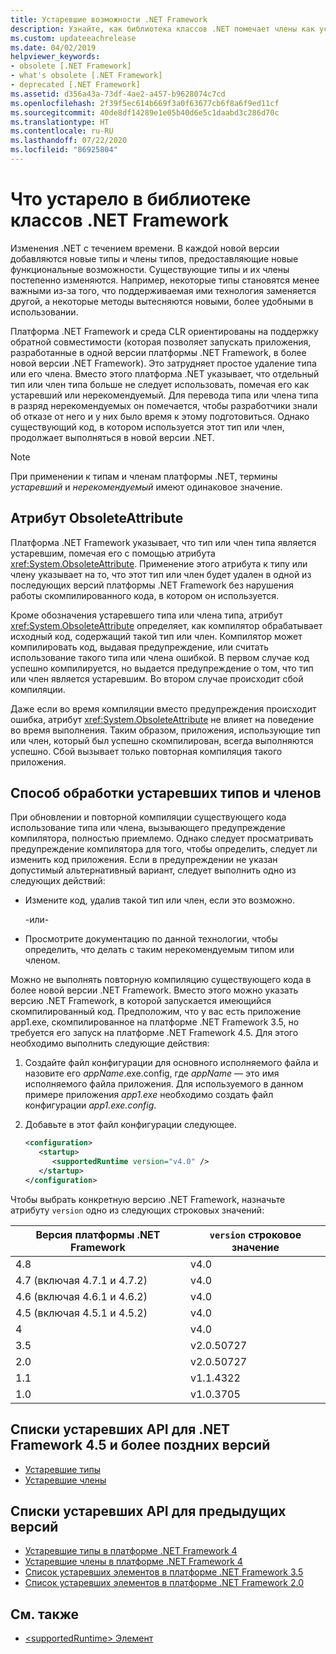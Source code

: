 ```yaml
---
title: Устаревшие возможности .NET Framework
description: Узнайте, как библиотека классов .NET помечает члены как устаревшие. Изучите атрибут ObsoleteAttribute, поймите, как работать с устаревшими типами и членами, и т. д.
ms.custom: updateeachrelease
ms.date: 04/02/2019
helpviewer_keywords:
- obsolete [.NET Framework]
- what's obsolete [.NET Framework]
- deprecated [.NET Framework]
ms.assetid: d356a43a-73df-4ae2-a457-b9628074c7cd
ms.openlocfilehash: 2f39f5ec614b669f3a0f63677cb6f8a6f9ed11cf
ms.sourcegitcommit: 40de8df14289e1e05b40d6e5c1daabd3c286d70c
ms.translationtype: HT
ms.contentlocale: ru-RU
ms.lasthandoff: 07/22/2020
ms.locfileid: "86925804"
---
```

# <a name="whats-obsolete-in-the-net-framework-class-library"></a>Что устарело в библиотеке классов .NET Framework

Изменения .NET с течением времени. В каждой новой версии добавляются новые типы и члены типов, предоставляющие новые функциональные возможности. Существующие типы и их члены постепенно изменяются. Например, некоторые типы становятся менее важными из-за того, что поддерживаемая ими технология заменяется другой, а некоторые методы вытесняются новыми, более удобными в использовании.

Платформа .NET Framework и среда CLR ориентированы на поддержку обратной совместимости (которая позволяет запускать приложения, разработанные в одной версии платформы .NET Framework, в более новой версии .NET Framework). Это затрудняет простое удаление типа или его члена. Вместо этого платформа .NET указывает, что отдельный тип или член типа больше не следует использовать, помечая его как устаревший или нерекомендуемый. Для перевода типа или члена типа в разряд нерекомендуемых он помечается, чтобы разработчики знали об отказе от него и у них было время к этому подготовиться. Однако существующий код, в котором используется этот тип или член, продолжает выполняться в новой версии .NET.

> [!NOTE]
> При применении к типам и членам платформы .NET, термины *устаревший* и *нерекомендуемый* имеют одинаковое значение.

## <a name="the-obsoleteattribute-attribute"></a>Атрибут ObsoleteAttribute

Платформа .NET Framework указывает, что тип или член типа является устаревшим, помечая его с помощью атрибута <xref:System.ObsoleteAttribute>. Применение этого атрибута к типу или члену указывает на то, что этот тип или член будет удален в одной из последующих версий платформы .NET Framework без нарушения работы скомпилированного кода, в котором он используется.

Кроме обозначения устаревшего типа или члена типа, атрибут <xref:System.ObsoleteAttribute> определяет, как компилятор обрабатывает исходный код, содержащий такой тип или член. Компилятор может компилировать код, выдавая предупреждение, или считать использование такого типа или члена ошибкой. В первом случае код успешно компилируется, но выдается предупреждение о том, что тип или член является устаревшим. Во втором случае происходит сбой компиляции.

Даже если во время компиляции вместо предупреждения происходит ошибка, атрибут <xref:System.ObsoleteAttribute> не влияет на поведение во время выполнения. Таким образом, приложения, использующие тип или член, который был успешно скомпилирован, всегда выполняются успешно. Сбой вызывает только повторная компиляция такого приложения.

## <a name="how-to-handle-obsolete-types-and-members"></a>Способ обработки устаревших типов и членов

При обновлении и повторной компиляции существующего кода использование типа или члена, вызывающего предупреждение компилятора, полностью приемлемо. Однако следует просматривать предупреждение компилятора для того, чтобы определить, следует ли изменить код приложения. Если в предупреждении не указан допустимый альтернативный вариант, следует выполнить одно из следующих действий:

- Измените код, удалив такой тип или член, если это возможно.

     -или-

- Просмотрите документацию по данной технологии, чтобы определить, что делать с таким нерекомендуемым типом или членом.

Можно не выполнять повторную компиляцию существующего кода в более новой версии .NET Framework. Вместо этого можно указать версию .NET Framework, в которой запускается имеющийся скомпилированный код. Предположим, что у вас есть приложение app1.exe, скомпилированное на платформе .NET Framework 3.5, но требуется его запуск на платформе .NET Framework 4.5. Для этого необходимо выполнить следующие действия:

1. Создайте файл конфигурации для основного исполняемого файла и назовите его *appName*.exe.config, где *appName* — это имя исполняемого файла приложения. Для используемого в данном примере приложения *app1.exe* необходимо создать файл конфигурации *app1.exe.config*.

2. Добавьте в этот файл конфигурации следующее.

    ```xml
    <configuration>
       <startup>
          <supportedRuntime version="v4.0" />
       </startup>
    </configuration>
    ```

Чтобы выбрать конкретную версию .NET Framework, назначьте атрибуту `version` одно из следующих строковых значений:

|Версия платформы .NET Framework|`version` строковое значение|
|-|-|
|4.8|v4.0|
|4.7 (включая 4.7.1 и 4.7.2)|v4.0|
|4.6 (включая 4.6.1 и 4.6.2)|v4.0|
|4.5 (включая 4.5.1 и 4.5.2)|v4.0|
|4|v4.0|
|3.5|v2.0.50727|
|2.0|v2.0.50727|
|1.1|v1.1.4322|
|1.0|v1.0.3705|

## <a name="obsolete-apis-for-net-framework-45-and-later-versions"></a>Списки устаревших API для .NET Framework 4.5 и более поздних версий

- [Устаревшие типы](obsolete-types.md)
- [Устаревшие члены](obsolete-members.md)

## <a name="obsolete-apis-for-previous-versions"></a>Списки устаревших API для предыдущих версий

- [Устаревшие типы в платформе .NET Framework 4](https://docs.microsoft.com/previous-versions/dotnet/netframework-4.0/ee461503(v=vs.100))
- [Устаревшие члены в платформе .NET Framework 4](https://docs.microsoft.com/previous-versions/dotnet/netframework-4.0/ee471421(v=vs.100))
- [Список устаревших элементов в платформе .NET Framework 3.5](https://docs.microsoft.com/previous-versions/cc835481(v=msdn.10))
- [Список устаревших элементов в платформе .NET Framework 2.0](https://docs.microsoft.com/previous-versions/aa497286(v=msdn.10))

## <a name="see-also"></a>См. также

- [\<supportedRuntime> Элемент](../configure-apps/file-schema/startup/supportedruntime-element.md)

